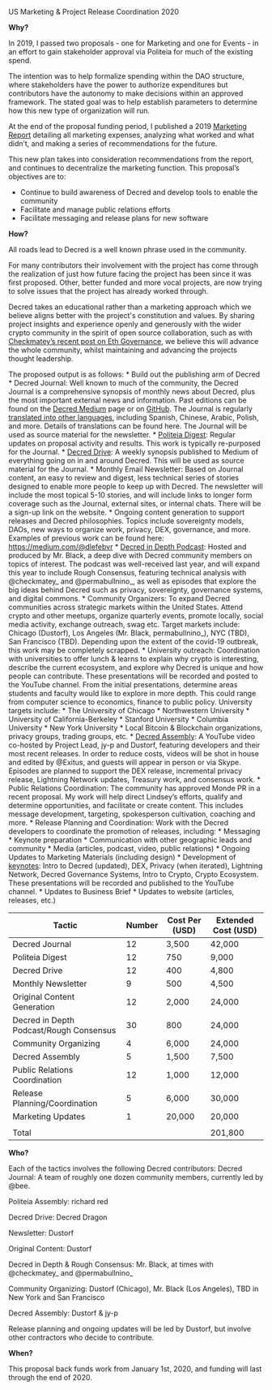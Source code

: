 US Marketing & Project Release Coordination 2020

**Why?**

In 2019, I passed two proposals - one for Marketing and one for Events - in an effort to gain stakeholder approval via Politeia for much of the existing spend. 

The intention was to help formalize spending within the DAO structure, where stakeholders have the power to authorize expenditures but contributors have the autonomy to make decisions within an approved framework. 
The stated goal was to help establish parameters to determine how this new type of organization will run. 

At the end of the proposal funding period, I published a 2019 [Marketing Report](https://blog.decred.org/2020/02/26/Decred-2019-Marketing-Report/) detailing all marketing expenses, analyzing what worked and what didn’t, and making a series of recommendations for the future.

This new plan takes into consideration recommendations from the report, and continues to decentralize the marketing function. This proposal’s objectives are to:
*  Continue to build awareness of Decred and develop tools to enable the community
* Facilitate and manage public relations efforts
* Facilitate messaging and release plans for new software

**How?**

All roads lead to Decred is a well known phrase used in the community.

For many contributors their involvement with the project has come through the realization of just how future facing the project has been since it was first proposed. Other, better funded and more vocal projects, are now trying to solve issues that the project has already worked through.

Decred takes an educational rather than a marketing approach which we believe aligns better with the project's constitution and values.
By sharing project insights and experience openly and generously with the wider crypto community in the spirit of open source collaboration, such as with [Checkmatey’s recent post on Eth Governance](https://medium.com/@_Checkmatey_/observing-ethereum-governance-during-the-progpow-debate-9bf1aec724ad), we believe this will advance the whole community, whilst maintaining and advancing the projects thought leadership. 

The proposed output is as follows:
    *  Build out the publishing arm of Decred
        *  Decred Journal: Well known to much of the community, the Decred Journal is a comprehensive synopsis of monthly news about Decred, plus the most important external news and information. Past editions can be found on the [Decred Medium](https://medium.com/decred) page or on [GitHub](https://github.com/xaur/decred-news/releases). The Journal is regularly [translated into other languages](https://xaur.github.io/decred-news/), including Spanish, Chinese, Arabic, Polish, and more. Details of translations can be found here. The Journal will be used as source material for the newsletter.
        *  [Politeia Digest](https://medium.com/politeia-digest): Regular updates on proposal activity and results. This work is typically re-purposed for the Journal. 
        *  [Decred Drive](https://medium.com/@decreddrive): A weekly synopsis published to Medium of everything going on in and around Decred. This will be used as source material for the Journal.
        *  Monthly Email Newsletter: Based on Journal content, an easy to review and digest, less technical series of stories designed to enable more people to keep up with Decred. The newsletter will include the most topical 5-10 stories, and will include links to longer form coverage such as the Journal, external sites, or internal chats. There will be a sign-up link on the website.
        *  Ongoing content generation to support releases and Decred philosophies. Topics include sovereignty models, DAOs, new ways to organize work, privacy, DEX, governance, and more. Examples of previous work can be found here: https://medium.com/@dlefebvr
    *  [Decred in Depth Podcast](https://decredindepth.libsyn.com/): Hosted and produced by Mr. Black, a deep dive with Decred community members on topics of interest. The podcast was well-received last year, and will expand this year to include Rough Consensus, featuring technical analysis with @checkmatey_ and @permabullnino_, as well as episodes that explore the big ideas behind Decred such as privacy, sovereignty, governance systems, and digital commons.
    *  Community Organizers: To expand Decred communities across strategic markets within the United States. Attend crypto and other meetups, organize quarterly events, promote locally, social media activity, exchange outreach, swag etc. Target markets include: Chicago (Dustorf), Los Angeles (Mr. Black, permabullnino_), NYC (TBD), San Francisco (TBD). Depending upon the extent of the covid-19 outbreak, this work may be completely scrapped.
        *  University outreach: Coordination with universities to offer lunch & learns to explain why crypto is interesting, describe the current ecosystem, and explore why Decred is unique and how people can contribute. These presentations will be recorded and posted to the YouTube channel. From the initial presentations, determine areas students and faculty would like to explore in more depth. This could range from computer science to economics, finance to public policy. University targets include:
            *  The University of Chicago
            *  Northwestern University
            *  University of California-Berkeley
            *  Stanford University
            *  Columbia University
            *  New York University
        *  Local Bitcoin & Blockchain organizations, privacy groups, trading groups, etc. 
    *  [Decred Assembly](https://www.youtube.com/playlist?list=PLaMrpvQ0yJ_z8ZtvgBqinmL74_0W7prv2): A YouTube video co-hosted by Project Lead, jy-p and Dustorf, featuring developers and their most recent releases. In order to reduce costs, videos will be shot in house and edited by @Exitus, and guests will appear in person or via Skype. Episodes are planned to support the DEX release, incremental privacy release, Lightning Network updates, Treasury work, and consensus work.
    *  Public Relations Coordination: The community has approved Monde PR in a recent proposal. My work will help direct  Lindsey’s efforts, qualify and determine opportunities, and facilitate or create content. This includes message development, targeting, spokesperson cultivation, coaching and more. 
    *  Release Planning and Coordination: Work with the Decred developers to coordinate the promotion of releases, including:
        *  Messaging 
        *  Keynote preparation
        *  Communication with other geographic leads and community
        *  Media (articles, podcast, video, public relations)
    *  Ongoing Updates to Marketing Materials (including design)
        *  Development of [keynotes](https://www.notion.so/Decred-Keynotes-5c3fdfb0a73841c0a394efe002003409): Intro to Decred (updated), DEX, Privacy (when iterated), Lightning Network, Decred Governance Systems, Intro to Crypto, Crypto Ecosystem. These presentations will be recorded and published to the YouTube channel.
        *  Updates to Business Brief
        *  Updates to website (articles, releases, etc.)

| Tactic | Number | Cost Per (USD) | Extended Cost (USD) |
|-----------------------------------------|--------|----------------|---------------------|
| Decred Journal | 12 |  3,500 | 42,000 |
| Politeia Digest | 12 | 750 | 9,000 |
| Decred Drive | 12 | 400 | 4,800 |
| Monthly Newsletter | 9 | 500 | 4,500 |
| Original Content Generation | 12 | 2,000 | 24,000 |
| Decred in Depth Podcast/Rough Consensus | 30 | 800 | 24,000 |
| Community Organizing | 4 | 6,000 | 24,000 |
| Decred Assembly | 5 | 1,500 |  7,500 |
| Public Relations Coordination | 12 | 1,000 | 12,000 |
| Release Planning/Coordination | 5 | 6,000 | 30,000 |
| Marketing Updates | 1 | 20,000 |  20,000 |
|  |  |  |  |
| Total |  |  | 201,800 |


**Who?**

Each of the tactics involves the following Decred contributors:
Decred Journal: A team of roughly one dozen community members, currently led by @bee.

Politeia Assembly: richard red

Decred Drive: Decred Dragon

Newsletter: Dustorf

Original Content: Dustorf

Decred in Depth & Rough Consensus: Mr. Black, at times with @checkmatey_ and @permabullnino_

Community Organizing: Dustorf (Chicago), Mr. Black (Los Angeles), TBD in New York and San Francisco

Decred Assembly: Dustorf & jy-p

Release planning and ongoing updates will be led by Dustorf, but involve other contractors who decide to contribute.

**When?**

This proposal back funds work from January 1st, 2020, and funding will last through the end of 2020.